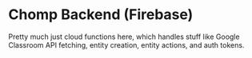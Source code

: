 # Chomp Backend (Firebase)
Pretty much just cloud functions here, which handles stuff like Google Classroom API fetching, entity creation, entity actions, and auth tokens.
